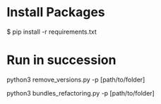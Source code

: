 # Install Packages
$ pip install -r requirements.txt

# Run in succession
python3 remove_versions.py -p [path/to/folder]

python3 bundles_refactoring.py -p [path/to/folder]
